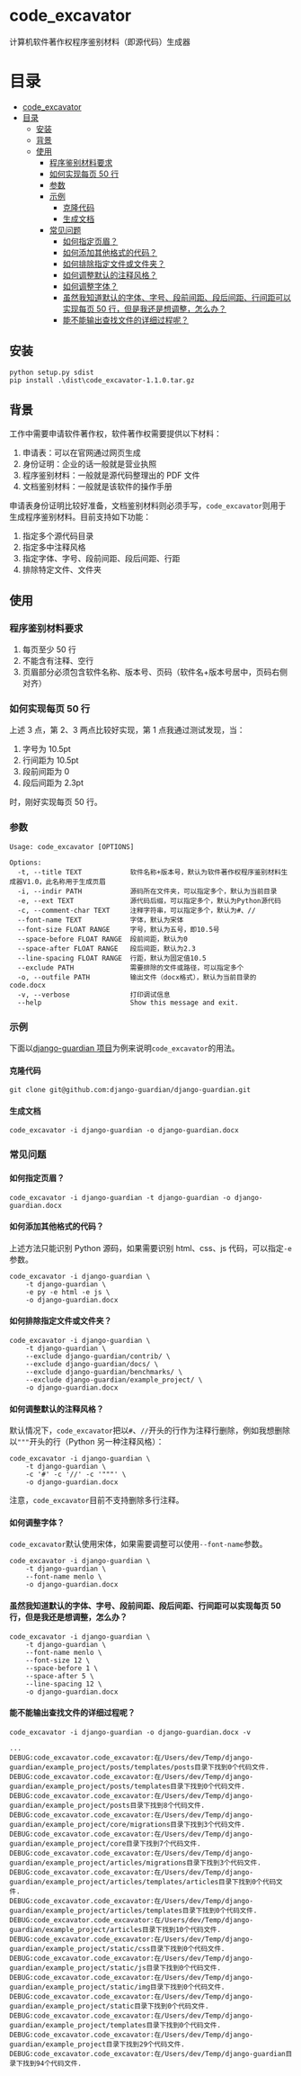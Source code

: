 # code_excavator

计算机软件著作权程序鉴别材料（即源代码）生成器

# 目录

- [code_excavator](#code_excavator)
- [目录](#目录)
  - [安装](#安装)
  - [背景](#背景)
  - [使用](#使用)
    - [程序鉴别材料要求](#程序鉴别材料要求)
    - [如何实现每页 50 行](#如何实现每页-50-行)
    - [参数](#参数)
    - [示例](#示例)
      - [克隆代码](#克隆代码)
      - [生成文档](#生成文档)
    - [常见问题](#常见问题)
      - [如何指定页眉？](#如何指定页眉)
      - [如何添加其他格式的代码？](#如何添加其他格式的代码)
      - [如何排除指定文件或文件夹？](#如何排除指定文件或文件夹)
      - [如何调整默认的注释风格？](#如何调整默认的注释风格)
      - [如何调整字体？](#如何调整字体)
      - [虽然我知道默认的字体、字号、段前间距、段后间距、行间距可以实现每页 50 行，但是我还是想调整，怎么办？](#虽然我知道默认的字体字号段前间距段后间距行间距可以实现每页-50-行但是我还是想调整怎么办)
      - [能不能输出查找文件的详细过程呢？](#能不能输出查找文件的详细过程呢)

## 安装

```shell script
python setup.py sdist
pip install .\dist\code_excavator-1.1.0.tar.gz
```

## 背景

工作中需要申请软件著作权，软件著作权需要提供以下材料：

1. 申请表：可以在官网通过网页生成
2. 身份证明：企业的话一般就是营业执照
3. 程序鉴别材料：一般就是源代码整理出的 PDF 文件
4. 文档鉴别材料：一般就是该软件的操作手册

申请表身份证明比较好准备，文档鉴别材料则必须手写，`code_excavator`则用于生成程序鉴别材料。目前支持如下功能：

1. 指定多个源代码目录
2. 指定多中注释风格
3. 指定字体、字号、段前间距、段后间距、行距
4. 排除特定文件、文件夹

## 使用

### 程序鉴别材料要求

1. 每页至少 50 行
2. 不能含有注释、空行
3. 页眉部分必须包含软件名称、版本号、页码（软件名+版本号居中，页码右侧对齐）

### 如何实现每页 50 行

上述 3 点，第 2、3 两点比较好实现，第 1 点我通过测试发现，当：

1. 字号为 10.5pt
2. 行间距为 10.5pt
3. 段前间距为 0
4. 段后间距为 2.3pt

时，刚好实现每页 50 行。

### 参数

```
Usage: code_excavator [OPTIONS]

Options:
  -t, --title TEXT            软件名称+版本号，默认为软件著作权程序鉴别材料生成器V1.0，此名称用于生成页眉
  -i, --indir PATH            源码所在文件夹，可以指定多个，默认为当前目录
  -e, --ext TEXT              源代码后缀，可以指定多个，默认为Python源代码
  -c, --comment-char TEXT     注释字符串，可以指定多个，默认为#、//
  --font-name TEXT            字体，默认为宋体
  --font-size FLOAT RANGE     字号，默认为五号，即10.5号
  --space-before FLOAT RANGE  段前间距，默认为0
  --space-after FLOAT RANGE   段后间距，默认为2.3
  --line-spacing FLOAT RANGE  行距，默认为固定值10.5
  --exclude PATH              需要排除的文件或路径，可以指定多个
  -o, --outfile PATH          输出文件（docx格式），默认为当前目录的code.docx
  -v, --verbose               打印调试信息
  --help                      Show this message and exit.
```

### 示例

下面以[django-guardian 项目](https://github.com/django-guardian/django-guardian)为例来说明`code_excavator`的用法。

#### 克隆代码

```shell script
git clone git@github.com:django-guardian/django-guardian.git
```

#### 生成文档

```shell script
code_excavator -i django-guardian -o django-guardian.docx
```

### 常见问题

#### 如何指定页眉？

```shell script
code_excavator -i django-guardian -t django-guardian -o django-guardian.docx
```

#### 如何添加其他格式的代码？

上述方法只能识别 Python 源码，如果需要识别 html、css、js 代码，可以指定`-e`参数。

```shell script
code_excavator -i django-guardian \
    -t django-guardian \
    -e py -e html -e js \
    -o django-guardian.docx
```

#### 如何排除指定文件或文件夹？

```shell script
code_excavator -i django-guardian \
    -t django-guardian \
    --exclude django-guardian/contrib/ \
    --exclude django-guardian/docs/ \
    --exclude django-guardian/benchmarks/ \
    --exclude django-guardian/example_project/ \
    -o django-guardian.docx
```

#### 如何调整默认的注释风格？

默认情况下，`code_excavator`把以`#`、`//`开头的行作为注释行删除，例如我想删除以`"""`开头的行（Python 另一种注释风格）：

```shell script
code_excavator -i django-guardian \
    -t django-guardian \
    -c '#' -c '//' -c '"""' \
    -o django-guardian.docx
```

注意，`code_excavator`目前不支持删除多行注释。

#### 如何调整字体？

`code_excavator`默认使用宋体，如果需要调整可以使用`--font-name`参数。

```shell script
code_excavator -i django-guardian \
    -t django-guardian \
    --font-name menlo \
    -o django-guardian.docx
```

#### 虽然我知道默认的字体、字号、段前间距、段后间距、行间距可以实现每页 50 行，但是我还是想调整，怎么办？

```shell script
code_excavator -i django-guardian \
    -t django-guardian \
    --font-name menlo \
    --font-size 12 \
    --space-before 1 \
    --space-after 5 \
    --line-spacing 12 \
    -o django-guardian.docx
```

#### 能不能输出查找文件的详细过程呢？

```shell script
code_excavator -i django-guardian -o django-guardian.docx -v
```

```
...
DEBUG:code_excavator.code_excavator:在/Users/dev/Temp/django-guardian/example_project/posts/templates/posts目录下找到0个代码文件.
DEBUG:code_excavator.code_excavator:在/Users/dev/Temp/django-guardian/example_project/posts/templates目录下找到0个代码文件.
DEBUG:code_excavator.code_excavator:在/Users/dev/Temp/django-guardian/example_project/posts目录下找到8个代码文件.
DEBUG:code_excavator.code_excavator:在/Users/dev/Temp/django-guardian/example_project/core/migrations目录下找到3个代码文件.
DEBUG:code_excavator.code_excavator:在/Users/dev/Temp/django-guardian/example_project/core目录下找到7个代码文件.
DEBUG:code_excavator.code_excavator:在/Users/dev/Temp/django-guardian/example_project/articles/migrations目录下找到3个代码文件.
DEBUG:code_excavator.code_excavator:在/Users/dev/Temp/django-guardian/example_project/articles/templates/articles目录下找到0个代码文件.
DEBUG:code_excavator.code_excavator:在/Users/dev/Temp/django-guardian/example_project/articles/templates目录下找到0个代码文件.
DEBUG:code_excavator.code_excavator:在/Users/dev/Temp/django-guardian/example_project/articles目录下找到10个代码文件.
DEBUG:code_excavator.code_excavator:在/Users/dev/Temp/django-guardian/example_project/static/css目录下找到0个代码文件.
DEBUG:code_excavator.code_excavator:在/Users/dev/Temp/django-guardian/example_project/static/js目录下找到0个代码文件.
DEBUG:code_excavator.code_excavator:在/Users/dev/Temp/django-guardian/example_project/static/img目录下找到0个代码文件.
DEBUG:code_excavator.code_excavator:在/Users/dev/Temp/django-guardian/example_project/static目录下找到0个代码文件.
DEBUG:code_excavator.code_excavator:在/Users/dev/Temp/django-guardian/example_project/templates目录下找到0个代码文件.
DEBUG:code_excavator.code_excavator:在/Users/dev/Temp/django-guardian/example_project目录下找到29个代码文件.
DEBUG:code_excavator.code_excavator:在/Users/dev/Temp/django-guardian目录下找到94个代码文件.
```
